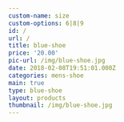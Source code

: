 ```yaml
---
custom-name: size
custom-options: 6|8|9
id: /
url: /
title: blue-shoe
price: '20.00'
pic-url: /img/blue-shoe.jpg
date: 2018-02-08T19:51:01.000Z
categories: mens-shoe
main: true
type: blue-shoe
layout: products
thumbnail: /img/blue-shoe.jpg
---
```


